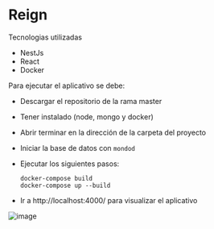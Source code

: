 # Reign

Tecnologias utilizadas
- NestJs
- React
- Docker

Para ejecutar el aplicativo se debe:
- Descargar el repositorio de la rama master
- Tener instalado (node, mongo y docker)
- Abrir terminar en la dirección de la carpeta del proyecto
- Iniciar la base de datos con `mondod`
- Ejecutar los siguientes pasos:

     `docker-compose build`  
     `docker-compose up --build ` 

- Ir a http://localhost:4000/ para visualizar el aplicativo

![image](https://user-images.githubusercontent.com/35709873/130346481-c88410fe-28db-4f03-afd6-21bf313dc09d.png)
